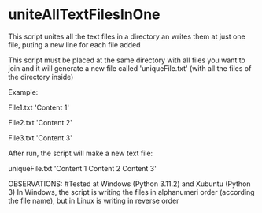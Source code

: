 # uniteAllTextFilesInOne
This script unites all the text files in a directory an writes them at just one file, puting a new line for each file added

This script must be placed at the same directory with all files you want to join
and it will generate a new file called 'uniqueFile.txt' (with all the files of the directory inside)

Example:

File1.txt
'Content 1'

File2.txt
'Content 2'

File3.txt
'Content 3'

After run, the script will make a new text file:

uniqueFile.txt
'Content 1
 Content 2
 Content 3'

OBSERVATIONS:
#Tested at Windows (Python 3.11.2) and Xubuntu (Python 3)
In Windows, the script is writing the files in alphanumeri order (according the file name), but in Linux is writing in reverse order

